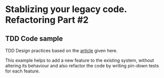 # Stablizing your legacy code. Refactoring Part #2
## TDD Code sample

TDD Design practices based on the [article](https://blogs.oracle.com/javamagazine/refactoring-java-part-3-regaining-business-agility-by-simplifying-legacy-code?source=:em:nw:mt:::RC_WWMK200429P00043:NSL400101769) given here.

This example helps to add a new feature to the existing system, without altering its behaviour and also refactor the code by writing pin-down tests for each feature.

